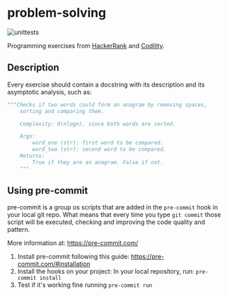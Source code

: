 # problem-solving

![unittests](https://github.com/rafaeltardivo/problem-solving/workflows/unittests/badge.svg)

Programming exercises from [HackerRank](https://www.hackerrank.com/) and [Codility](https://www.codility.com/).

## Description

Every exercise should contain a docstring with its description and its asymptotic analysis, such as:

```python
"""Checks if two words could form an anagram by removing spaces,
    sorting and comparing them.

    Complexity: O(nlogn), since both words are sorted.

    Args:
        word_one (str): first word to be compared.
        word_two (str): second word to be compared.
    Returns:
        True if they are an anagram. False if not.
    """
```

## Using pre-commit

pre-commit is a group os scripts that are added in the `pre-commit` hook in your local git repo. What means that every time you type `git commit` those script will be executed, checking and improving the code quality and pattern.

More information at: https://pre-commit.com/

1) Install pre-commit following this guide: https://pre-commit.com/#installation
2) Install the hooks on your project: In your local repository, run: `pre-commit install`
3) Test if it's working fine running `pre-commit run`
